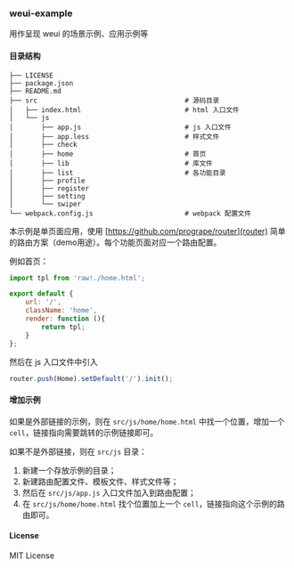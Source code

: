 ### weui-example

用作呈现 weui 的场景示例、应用示例等

#### 目录结构

```
├── LICENSE
├── package.json
├── README.md
├── src                                     # 源码目录
│   ├── index.html                          # html 入口文件
│   └── js
│       ├── app.js                          # js 入口文件
│       ├── app.less                        # 样式文件
│       ├── check
│       ├── home                            # 首页
│       ├── lib                             # 库文件
│       ├── list                            # 各功能目录
│       ├── profile
│       ├── register
│       ├── setting
│       └── swiper
└── webpack.config.js                       # webpack 配置文件
```

本示例是单页面应用，使用 [https://github.com/progrape/router](router) 简单的路由方案（demo用途）。每个功能页面对应一个路由配置。

例如首页：

```javascript
import tpl from 'raw!./home.html';

export default {
    url: '/',
    className: 'home',
    render: function (){
        return tpl;
    }
};
```

然后在 js 入口文件中引入

```javascript
router.push(Home).setDefault('/').init();
```

#### 增加示例

如果是外部链接的示例，则在 `src/js/home/home.html` 中找一个位置，增加一个 `cell`，链接指向需要跳转的示例链接即可。

如果不是外部链接，则在 `src/js` 目录：

1. 新建一个存放示例的目录；
2. 新建路由配置文件、模板文件、样式文件等；
3. 然后在 `src/js/app.js` 入口文件加入到路由配置；
4. 在 `src/js/home/home.html` 找个位置加上一个 `cell`，链接指向这个示例的路由即可。


#### License

MIT License